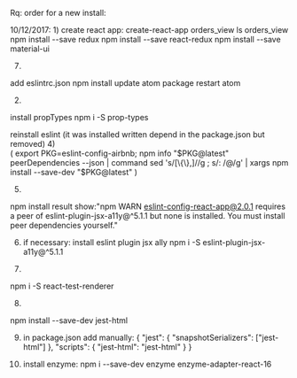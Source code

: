 Rq: order for a new install:


10/12/2017:
1)
create react app:
  create-react-app orders_view
  ls orders_view
  npm install --save redux
  npm install --save react-redux
  npm install --save material-ui

7)
add eslintrc.json
  npm install
  update atom package
  restart atom

2)
install propTypes
  npm i -S prop-types

reinstall eslint (it was installed written depend in the package.json but removed)
4)  
(
  export PKG=eslint-config-airbnb;
  npm info "$PKG@latest" peerDependencies --json | command sed 's/[\{\},]//g ; s/: /@/g' | xargs npm install --save-dev "$PKG@latest"
  )

5)
npm install
  result show:"npm WARN eslint-config-react-app@2.0.1 requires a peer of eslint-plugin-jsx-a11y@^5.1.1 but none is installed. You must install peer dependencies yourself."

6) if necessary:
install eslint plugin jsx ally
  npm i -S eslint-plugin-jsx-a11y@^5.1.1

3)
npm i -S react-test-renderer

8)
npm install --save-dev jest-html

9) in package.json add manually:
{
  "jest": {
    "snapshotSerializers": ["jest-html"]
  },
  "scripts": {
    "jest-html": "jest-html"
  }
}

10) install enzyme:
npm i --save-dev enzyme enzyme-adapter-react-16
